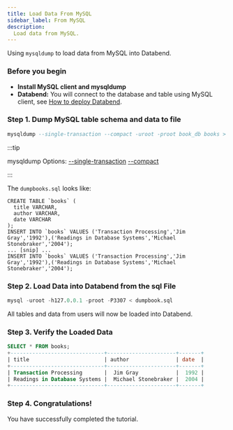 ```yaml
---
title: Load Data From MySQL
sidebar_label: From MySQL
description:
  Load data from MySQL.
---
```


Using `mysqldump` to load data from MySQL into Databend.

### Before you begin

* **Install MySQL client and mysqldump**
* **Databend:** You will connect to the database and table using MySQL client, see [How to deploy Databend](/doc/deploy).

### Step 1. Dump MySQL table schema and data to file

```sql title="Dump book_db.books table schema and datas"
mysqldump --single-transaction --compact -uroot -proot book_db books > dumpbooks.sql
```

:::tip

mysqldump Options: [--single-transaction](https://dev.mysql.com/doc/refman/8.0/en/mysqldump.html#option_mysqldump_single-transaction) [--compact](https://dev.mysql.com/doc/refman/8.0/en/mysqldump.html#option_mysqldump_compact)

:::

The `dumpbooks.sql` looks like:
```text title='dumpbooks.sql'
CREATE TABLE `books` (
  title VARCHAR,
  author VARCHAR,
  date VARCHAR
);
INSERT INTO `books` VALUES ('Transaction Processing','Jim Gray','1992'),('Readings in Database Systems','Michael Stonebraker','2004');
... [snip] ...
INSERT INTO `books` VALUES ('Transaction Processing','Jim Gray','1992'),('Readings in Database Systems','Michael Stonebraker','2004');
```

### Step 2. Load Data into Databend from the sql File

```sql
mysql -uroot -h127.0.0.1 -proot -P3307 < dumpbook.sql
```

All tables and data from users will now be loaded into Databend.

### Step 3. Verify the Loaded Data

```sql
SELECT * FROM books;
+------------------------------+----------------------+-------+
| title                        | author               | date  |
+------------------------------+----------------------+-------+
| Transaction Processing       |  Jim Gray            |  1992 |
| Readings in Database Systems |  Michael Stonebraker |  2004 |
+------------------------------+----------------------+-------+
```

### Step 4. Congratulations!

You have successfully completed the tutorial.
